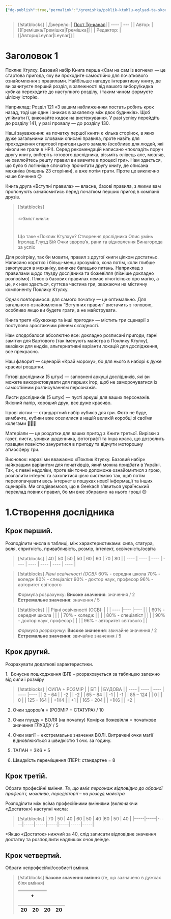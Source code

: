 ```yaml
---
{"dg-publish":true,"permalink":"/gremishka/poklik-ktuhlu-oglyad-ta-skorocheni-pravila/"}
---
```



> [!statblocks]
> | Джерело:  | [Пост Tg-канал](https://t.me/gremishkaua/21)|
> | ---- | --- |
> | Автор: | [[Гремішка/Гремішка\|Гремішка]] |
> | Редактор: |  [[Автори/Leynar\|Leynar]] |

# Заголовок 1
 Поклик Ктулху. Базовий набір
Книга перша «Сам на сам із вогнем» — це стартова пригода, яку ви проходите самостійно для початкового ознайомлення з правилами. Найбільше нагадує інтерактивну книгу, де ви зачитуєте перший розділ, в залежності від вашого вибору/кидка кубика переходите до наступного розділу, і таким чином формуєте цілісну історію.

Наприклад:
Розділ 121 «З вашим наближенням постать робить крок назад, тоді ще один і зникає в закапелку між двох будинків». Щоб упіймати її, виконайте кидок на вистежування. У разі успіху перейдіть до розділу 141, у разі провалу — до розділу 130.

Наші зауваження: на початку першої книги є кілька сторінок, в яких дуже загальними словами описані правила, проте навіть для проходження стартової пригоди цього замало (особливо для людей, які ніколи не грали в НРІ). Серед рекомендацій написано «покладіть поруч другу книгу, виберіть готового дослідника, візьміть олівець але, мовляв, не хвилюйтесь решту правил ви вивчите в процесі гри». Нам здається, що було б логічніше спочатку прочитати другу книгу, де описана механіка (лишень 23 сторінки), а вже потім грати. 
Проте це виключно наше бачення 😊


Книга друга «Вступні правила» — власне, базові правила, з якими вам пропонують ознайомитись перед початком перших пригод в компанії друзів.
 

> [!statblocks]
> ###### ✏️Зміст книги:
> Що таке «Поклик Ктулху»?
> Створення дослідника
> Опис умінь
> Ігролад
> Глузд
> Бій
> Очки здоров’я, рани та відновлення
> Винагорода за успіх


Для розігріву, так би мовити, правил з другої книги цілком достатньо. Написано коротко і більш-менш зрозуміло, хоча потім, коли глибше закопуєшся в механіку, виникає багацько питань. Наприклад з правилами щодо глузду дослідника та божевілля (пізніше докладно розповімо). Плюс в базових правилах немає нічогісінько про магію, а це, як нам здається, суттєва частина гри, зважаючи на містичну компоненту Поклику Ктулху.
 
Однак повторимося: для самого початку — це оптимально. Для загального ознайомлення “Вступних правил” вистачить з головою, особливо якщо ви будете грати, а не майструвати.


Книга третя «Буквожер та інші пригоди» — містить три сценарії з поступово зростаючим рівнем складності. 

Нам сподобалося абсолютно все: докладно розписані пригоди, гарні замітки для Вартового (так іменують майстра в Поклику Ктулху), вказівки для кидків, альтернативні варіанти локацій для дослідження, все прекрасно. 

Наш фаворит — сценарій «Край мороку», бо для нього в наборі є дуже красиві роздатки.


Готові дослідники (5 штук) — заповнені аркуші дослідників, які ви можете використовувати для перших ігор, щоб не заморочуватися із самостійним розписуванням персонажів.


Листи дослідників (5 штук) — пусті аркуші для ваших персонажів. Якісний папір, хороший друк, все дуже красиво.

Ігрові кістки — стандартний набір кубиків для гри. Фото не буде, вимбачте, кубики вже оселилися в нашій великій коробці зі своїми колегами 🎲🎲🎲

Матеріали — це роздатки для ваших пригод з Книги третьої. Вирізки з газет, листи, уривки щоденника, фотографії та інша краса, що дозволить гравцям повністю зануритися в пригоду та відчути моторошну атмосферу гри.

Висновок: наразі ми вважаємо «Поклик Ктулху. Базовий набір» найкращим варіантом для початківців, який можна придбати в Україні. Так, є певні недоліки, проте він точно допоможе ознайомитися з грою, розпалити інтерес та захопитися цією системою так, щоб потім перелопачувати весь інтернет в пошуках нової інформації та інших сценаріїв. Ми сподіваємося, що в Geekach з’явиться український переклад повних правил, бо ми вже збираємо на нього гроші 😊




# 1.Створення дослідника

## Крок перший.
Розподілити числа в таблиці, між характеристиками: сила, статура, воля, спритність, привабливість, розмір, інтелект, освіченість/освіта

> [!statblocks]
> | 40 | 50 | 50 | 50 | 60 | 60 | 70 | 80 |
> | ---- | ---- | ---- | ---- | ---- | ---- | ---- | ---- |
> 

> [!statblocks]
> _Рівні освіченості (ОСВ):_
> 60% - середня школа
> 70% - коледж
> 80% - спеціаліст
> 90% - доктор наук, професор
> 96% - авторитет світового 
> 
> 
> Формула розрахунку:
> **Високе значення**: значення / 2 
> **Естремальне значення**: значення / 5


> [!statblocks]
> |  | Рівні освіченості (ОСВ): |   |
> | ---- |---- |---- |
> |    |  60% - середня школа  |   |
> |    |  70% - коледж  |   |
> |    |  80% - спеціаліст  |   |
> |    |  90% - доктор наук, професор  |   |
> |    |  96% - авторитет світового   |   |
> 
> _Формула розрахунку:_
> **Високе значення**: звичайне значення / 2 
> **Естремальне значення**: звичайне значення / 5

## Крок другий.
Розрахувати додаткові характеристики.

1.  Бонусне пошкодження (БП) – розраховується за таблицею залежно від сили і розміру

> [!statblocks]
> | СИЛА + РОЗМІР |  | БП |  | БУДОВА |
> | ---- | ---- | ---- | ---- |---- |
> | 2 – 64 |   |  -2    |   |   -2 |
> | 65 – 84 |   |  -1    |   |   -1 |
> | 85 – 124 |    | 0    |     | 0 |
> | 125 – 164 |   | +1К4 |    |  +1 |
> | 165 – 204 |   | +1К6 |     | +2 |

2.	Очки здоров’я = (РОЗМІР + СТАТУРА) / 10 
 
3.	Очки глузду = ВОЛЯ (на початку)
Комірка божевілля = початкове значення ГЛУЗДУ / 5 
 
4.	Очки магії = екстремальне значення ВОЛІ.
Витрачені очки магії відновлюються з швидкістю 1 очк. за годину. 
 
5.	ТАЛАН = 3К6 * 5 
 
6.	Швидкість переміщення (ПЕР): стандартне = 8 
 
## Крок третій.
Обрати професійні вміння.
_Те, що вміє персонаж відповідно до обраної професії і, можливо, передісторії – на розсуд майстра_
 
Розподілити між всіма професійними вміннями (включаючи «Достаток») наступні числа:

> [!statblocks]
> | 70  | 50  | 40  | 60  | 50  | 40  |60  | 50  | 40  |
> |-----|-----|-----|-----|-----|-----|-----|-----|-----|

*Якщо «Достаток» нижчий за 40, слід записати відповідне значення достатку та розподілити надлишок очок деінде.

## Крок четвертий. 
Обрати непрофесійні/особисті вміння.
> [!statblocks]
> **Базове значення вміння**
> (те, що зазначено в дужках біля вміння)
> 
> | |  | +  |   |   |
> |-----|-----|-----|-----|-----|
> 
> | 20  | 20  | 20  | 20  |
> |-----|-----|-----|----- |



  



